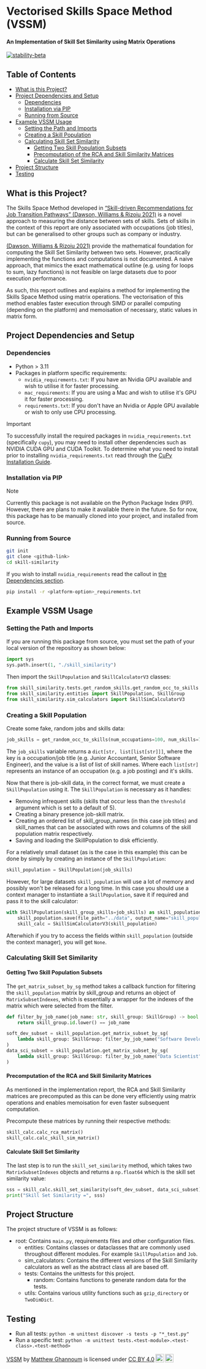 # Vectorised Skills Space Method (VSSM)

#### An Implementation of Skill Set Similarity using Matrix Operations

[![stability-beta](https://img.shields.io/badge/stability-beta-33bbff.svg)](https://github.com/mkenney/software-guides/blob/master/STABILITY-BADGES.md#beta)

## Table of Contents

- [What is this Project?](#what-is-this-project)
- [Project Dependencies and Setup](#project-dependencies-and-setup)
  - [Dependencies](#dependencies)
  - [Installation via PIP](#installation-via-pip)
  - [Running from Source](#running-from-source)
- [Example VSSM Usage](#example-vssm-usage)
  - [Setting the Path and Imports](#setting-the-path-and-imports)
  - [Creating a Skill Population](#creating-a-skill-population)
  - [Calculating Skill Set Similarity](#calculating-skill-set-similarity)
    - [Getting Two Skill Population Subsets](#getting-two-skill-population-subsets)
    - [Precomputation of the RCA and Skill Similarity Matrices](#precomputation-of-the-rca-and-skill-similarity-matrices)
    - [Calculate Skill Set Similarity](#calculate-skill-set-similarity)
- [Project Structure](#project-structure)
- [Testing](#testing)

## What is this Project?

The Skills Space Method developed in [“Skill-driven Recommendations for Job Transition Pathways” (Dawson, Williams & Rizoiu 2021)](https://journals.plos.org/plosone/article?id=10.1371/journal.pone.0254722) is a novel approach to measuring the distance between sets of skills. Sets of skills in the context of this report are only associated with occupations (job titles), but can be generalised to other groups such as company or industry.

[(Dawson, Williams & Rizoiu 2021)](https://journals.plos.org/plosone/article?id=10.1371/journal.pone.0254722) provide the mathematical foundation for computing the Skill Set Similarity between two sets. However, practically implementing the functions and computations is not documented. A naive approach, that mimics the exact mathematical outline (e.g. using for loops to sum, lazy functions) is not feasible on large datasets due to poor execution performance.

As such, this report outlines and explains a method for implementing the Skills Space Method using matrix operations. The vectorisation of this method enables faster execution through SIMD or parallel computing (depending on the platform) and memoisation of necessary, static values in matrix form.

## Project Dependencies and Setup

### Dependencies

- Python > 3.11
- Packages in platform specific requirements:
  - `nvidia_requirements.txt`: If you have an Nvidia GPU available and wish to utilise it for faster processing.
  - `mac_requirements`: If you are using a Mac and wish to utilise it's GPU it for faster processing.
  - `requirements.txt`: If you don't have an Nvidia or Apple GPU available or wish to only use CPU processing.

> [!IMPORTANT]
> To successfully install the required packages in `nvidia_requirements.txt` (specifically `cupy`), you may need to install other dependencies such as NVIDIA CUDA GPU and CUDA Toolkit. To determine what you need to install prior to installing `nvidia_requirements.txt` read through the [CuPy Installation Guide](https://docs.cupy.dev/en/stable/install.html).

### Installation via PIP

> [!NOTE]  
> Currently this package is not available on the Python Package Index (PIP). However, there are plans to make it available there in the future. So for now, this package has to be manually cloned into your project, and installed from source.

### Running from Source

```bash
git init
git clone <github-link>
cd skill-similarity
```

If you wish to install `nvidia_requirements` read the callout in [the Dependencies section](#dependencies).

```bash
pip install -r <platform-option>_requirements.txt
```

## Example VSSM Usage

### Setting the Path and Imports

If you are running this package from source, you must set the path of your local version of the repository as shown below:

```Python
import sys
sys.path.insert(1, "./skill_similarity")
```

Then import the `SkillPopulation` and `SkillCalculatorV3` classes:

```Python
from skill_similarity.tests.get_random_skills.get_random_occ_to_skills import get_random_occ_to_skills # only required to generate random data, omit if you have your own dataset
from skill_similarity.entities import SkillPopulation, SkillGroup
from skill_similarity.sim_calculators import SkillSimCalculatorV3
```

### Creating a Skill Population

Create some fake, random jobs and skills data:

```Python
job_skills = get_random_occ_to_skills(num_occupations=100, num_skills=70)
```

The `job_skills` variable returns a `dict[str, list[list[str]]]`, where the key is a occupation/job title (e.g. Junior Accountant, Senior Software Engineer), and the value is a list of list of skill names. Where each `list[str]` represents an instance of an occupation (e.g. a job posting) and it's skills.

Now that there is job-skill data, in the correct format, we must create a `SkillPopulation` using it. The `SkillPopulation` is necessary as it handles:

- Removing infrequent skills (skills that occur less than the `threshold` argument which is set to a default of 5).
- Creating a binary presence job-skill matrix.
- Creating an ordered list of skill_group_names (in this case job titles) and skill_names that can be associated with rows and columns of the skill population matrix respectively.
- Saving and loading the SkillPopulation to disk efficiently.

For a relatively small dataset (as is the case in this example) this can be done by simply by creating an instance of the `SkillPopulation`:

```Python
skill_population = SkillPopulation(job_skills)
```

However, for large datasets `skill_population` will use a lot of memory and possibly won't be released for a long time. In this case you should use a context manager to instantiate a `SkillPopulation`, save it if required and pass it to the skill calculator:

```Python
with SkillPopulation(skill_group_skills=job_skills) as skill_population:
    skill_population.save(file_path="../data", output_name="skill_population")
    skill_calc = SkillSimCalculatorV3(skill_population)
```

Afterwhich if you try to access the fields within `skill_population` (outside the context manager), you will get `None`.

### Calculating Skill Set Similarity

#### Getting Two Skill Population Subsets

The `get_matrix_subset_by_sg` method takes a callback function for filtering the `skill_population` matrix by skill_group and returns an object of `MatrixSubsetIndexes`, which is essentially a wrapper for the indexes of the matrix which were selected from the filter.

```Python
def filter_by_job_name(job_name: str, skill_group: SkillGroup) -> bool:
    return skill_group.id.lower() == job_name

soft_dev_subset = skill_population.get_matrix_subset_by_sg(
    lambda skill_group: SkillGroup: filter_by_job_name("Software Developer", skill_group)
)
data_sci_subset = skill_population.get_matrix_subset_by_sg(
    lambda skill_group: SkillGroup: filter_by_job_name("Data Scientist", skill_group)
)
```

#### Precomputation of the RCA and Skill Similarity Matrices

As mentioned in the implementation report, the RCA and Skill Similarity matrices are precomputed as this can be done very efficiently using matrix operations and enables memoisation for even faster subsequent computation.

Precompute these matrices by running their respective methods:

```Python
skill_calc.calc_rca_matrix()
skill_calc.calc_skill_sim_matrix()
```

#### Calculate Skill Set Similarity

The last step is to run the `skill_set_similarity` method, which takes two `MatrixSubsetIndexes` objects and returns a `np.float64` which is the skill set similarity value:

```Python
sss = skill_calc.skill_set_similarity(soft_dev_subset, data_sci_subset)
print("Skill Set Similarity =", sss)
```

## Project Structure

The project structure of VSSM is as follows:

- root: Contains `main.py`, requirements files and other configuration files.
  - entities: Contains classes or dataclasses that are commonly used throughout different modules. For example `SkillPopulation` and `Job`.
  - sim_calculators: Contains the different versions of the Skill Similarity calculators as well as the abstract class all are based off.
  - tests: Contains the unittests for this project.
    - random: Contains functions to generate random data for the tests.
  - utils: Contains various utility functions such as `gzip_directory` or `TwoDimDict`.

## Testing

- Run all tests: `python -m unittest discover -s tests -p "*_test.py"`
- Run a specific test: `python -m unittest tests.<test-module>.<test-class>.<test-method>`

<p xmlns:cc="http://creativecommons.org/ns#" xmlns:dct="http://purl.org/dc/terms/"><a property="dct:title" rel="cc:attributionURL" href="https://github.com/LGXprod/skill-similarity">VSSM</a> by <a rel="cc:attributionURL dct:creator" property="cc:attributionName" href="https://github.com/LGXprod">Matthew Ghannoum</a> is licensed under <a href="https://creativecommons.org/licenses/by/4.0/?ref=chooser-v1" target="_blank" rel="license noopener noreferrer" style="display:inline-block;">CC BY 4.0<img style="height:22px!important;margin-left:3px;vertical-align:text-bottom;" src="https://mirrors.creativecommons.org/presskit/icons/cc.svg?ref=chooser-v1" alt=""><img style="height:22px!important;margin-left:3px;vertical-align:text-bottom;" src="https://mirrors.creativecommons.org/presskit/icons/by.svg?ref=chooser-v1" alt=""></a></p>
